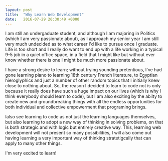 ```yaml
---
layout: post
title:  "Why Learn Web Development"
date:   2016-07-29 20:30:49 +0000
---
```


I am still an undergaduate student, and although I am majoring in Politics (which I am very passionate about), as I approach my senior year I am still very much undecided as to what career I'd like to pursue once I graduate. 
Life is too short and I really do want to end up with a life working in a typical 9-5 job in a quiet office space, in a field that I might like but without ever know whether there is one I might be much more passionate about. 

I have a strong desire to learn; without trying sounding pretentious, I've had gone learning piano to learning 18th century French literature, to Egyptian hieroglyphics and just a number of other random topics that I initially knew close to nothing about. So, the reason I decided to learn to code not is only because it really does have such a huge impact on our lives (which is why I think everybody should learn to code), but I am also exciting by the abilty to create new and groundbreaking things with all the endless opportunities for both individual and collective empowerment that programing brings. 

Ialso see learning to code as not just the learning languages themselves, but also learning to adopt a new way of thinking in solving problems, on that is both strategic and with logic but entirely creative way. This, learning web development will not present so many possibilities, I will also come out having learning a very important way of thinking stratetigcally that can apply to many other things. 

I'm very excited to learn!
